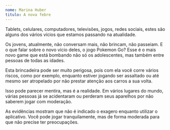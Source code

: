 ```yaml
---
nome: Marina Huber
titulo: A nova febre
---
```


Tablets, celulares, computadores, televisões, jogos, redes sociais, estes são alguns dos vários vícios que estamos passando na atualidade.

Os jovens, atualmente, não conversam mais, não brincam, não passeiam. E o que falar sobre o novo vício deles, o jogo Pokemon Go? Esse é o mais novo game que está bombando não só os adolescentes, mas também entre pessoas de todas as idades.

Esta  brincadeira pode ser muito perigosa, pois com ela você corre vários riscos, como por exemplo, enquanto estiver jogando ser assaltado ou até mesmo ser atropelado por não prestar atenção aos carros a sua volta.

Isso pode parecer mentira, mas é a realidade. Em vários lugares do mundo, várias pessoas já se acidentaram ou perderam seus aparelhos por não saberem jogar com moderação.

As evidências mostram que não é indicado o exagero enquanto utilizar o aplicativo. Você pode jogar tranquilamente, mas de forma moderada para que não precise ter preocupações.



